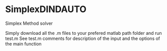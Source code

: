 # SimplexDINDAUTO
Simplex Method solver


Simply download all the .m files to your prefered matlab path folder and run test.m
See test.m comments for description of the input and the options of the main function
